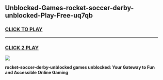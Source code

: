 
## Unblocked-Games-rocket-soccer-derby-unblocked-Play-Free-uq7qb
<h3>
<a href="https://premium76.site?title=rocket-soccer-derby-unblocked&ref=21A">CLICK TO PLAY</a></h3>
<hr>

<h3>
<a href="https://premium76.site?title=rocket-soccer-derby-unblocked&ref=21A">CLICK 2 PLAY</a>
  
</h3>

<a href="https://premium76.site?title=rocket-soccer-derby-unblocked&ref=21A"><img src="https://clearcache.store/games.png"></a>


**rocket-soccer-derby-unblocked games unblocked: Your Gateway to Fun and Accessible Online Gaming**

